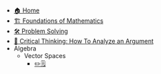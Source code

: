 - [🏠 Home](README.md)
- [🏗 Foundations of Mathematics](Foundations_Mathematics.md)
- [🛠️ Problem Solving](ProblemSolving.md)
- [💭 Critical Thinking: How To Analyze an Argument](CriticalThinking.md)
- Algebra
  - Vector Spaces
    - [✏️🗒️](Exercise/Vector_Spaces.md)
